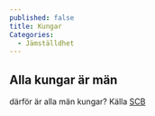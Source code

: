 ```yaml
---
published: false
title: Kungar
Categories: 
  - Jämställdhet
---
```


## Alla kungar är män

därför är alla män kungar?
Källa [SCB](http://climate.nasa.gov/scientific-consensus/ "SCB")
